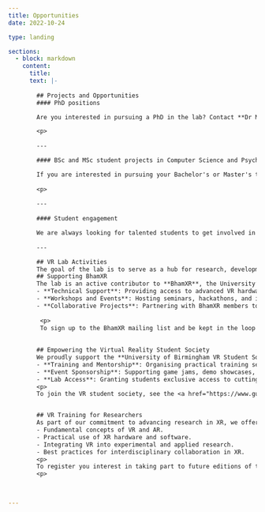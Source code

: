 ```yaml
---
title: Opportunities
date: 2022-10-24

type: landing

sections:
  - block: markdown
    content:
      title:
      text: |-
      
        ## Projects and Opportunities
        #### PhD positions

        Are you interested in pursuing a PhD in the lab? Contact **Dr Max Di Luca** for more information or fill in the form using the [Contact Page](/contact).

        <p>
        
        ---

        #### BSc and MSc student projects in Computer Science and Psychology

        If you are interested in pursuing your Bachelor's or Master's thesis with us and learning more about virtual reality? Drop us a message using the [Contact Page](/contact)
        
        <p>
        
        ---
        
        #### Student engagement

        We are always looking for talented students to get involved in lab activities. Send us your CV using the [Contact Page](/contact) if you're interested in exploring potential opportunities, including internships, part-time research assistant positions, and volunteering. 
       
        ---

        ## VR Lab Activities  
        The goal of the lab is to serve as a hub for research, development, and training in virtual, augmented, and mixed reality (VR/AR/MR).  
        ## Supporting BhamXR  
        The lab is an active contributor to **BhamXR**, the University’s interdisciplinary community of over 100 academics engaged in extended reality (XR) research. Our activities include:  
        - **Technical Support**: Providing access to advanced VR hardware and tools to enable pioneering research.  
        - **Workshops and Events**: Hosting seminars, hackathons, and interactive sessions to foster knowledge exchange.  
        - **Collaborative Projects**: Partnering with BhamXR members to develop XR solutions for diverse fields like education, healthcare, and the arts.  
         
         <p>
         To sign up to the BhamXR mailing list and be kept in the loop about VR, MR, AR activities at UoB, Staff and Students can email majordomo@lists.bham.ac.uk with the text: “subscribe bhamxr”
 
 
        ## Empowering the Virtual Reality Student Society  
        We proudly support the **University of Birmingham VR Student Society**, a student-led initiative promoting XR technologies. Our contributions include:  
        - **Training and Mentorship**: Organising practical training sessions and offering expert guidance to build XR development skills.  
        - **Event Sponsorship**: Supporting game jams, demo showcases, and networking events to inspire creativity and collaboration.  
        - **Lab Access**: Granting students exclusive access to cutting-edge VR tools and resources for their projects.  
        <p>
        To join the VR student society, see the <a href="https://www.guildofstudents.com/organisation/ubvr/" target="_blank">Guild of Student Webpage</a>


        ## VR Training for Researchers  
        As part of our commitment to advancing research in XR, we offer a **specialised VR course** for academics and students. This course equips participants with the knowledge and skills to leverage VR for innovative research. Key topics include:  
        - Fundamental concepts of VR and AR.  
        - Practical use of XR hardware and software.  
        - Integrating VR into experimental and applied research.  
        - Best practices for interdisciplinary collaboration in XR.  
        <p>
        To register you interest in taking part to future editions of the course, let us know by dropping a line on the <a href="/contact">Contact Page</a>
        <p>
  

        
---
```

